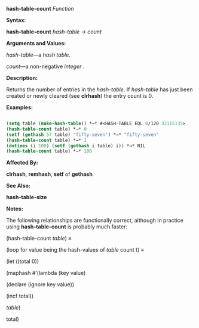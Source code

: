 **hash-table-count** *Function* 



**Syntax:** 



**hash-table-count** *hash-table → count* 



**Arguments and Values:** 



*hash-table*—a *hash table*. 



*count*—a non-negative *integer* . 



**Description:** 



Returns the number of entries in the *hash-table*. If *hash-table* has just been created or newly cleared (see **clrhash**) the entry count is 0. 



**Examples:**
```lisp

(setq table (make-hash-table)) *→* #<HASH-TABLE EQL 0/120 32115135> 
(hash-table-count table) *→* 0 
(setf (gethash 57 table) "fifty-seven") *→* "fifty-seven" 
(hash-table-count table) *→* 1 
(dotimes (i 100) (setf (gethash i table) i)) *→* NIL 
(hash-table-count table) *→* 100 

```
**Affected By:** 



**clrhash**, **remhash**, **setf** of **gethash** 



**See Also:** 



**hash-table-size** 







 



 



**Notes:** 



The following relationships are functionally correct, although in practice using **hash-table-count** is probably much faster: 



(hash-table-count *table*) *≡* 



(loop for value being the hash-values of *table* count t) *≡* 



(let ((total 0)) 



(maphash #’(lambda (key value) 



(declare (ignore key value)) 



(incf total)) 



*table*) 



total) 



